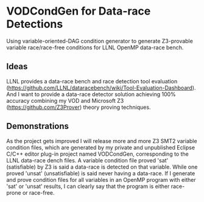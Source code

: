 # VODCondGen for Data-race Detections 
Using variable-oriented-DAG condition generator to generate Z3-provable variable race/race-free conditions for LLNL OpenMP data-race bench.

## Ideas
LLNL provides a data-race bench and race detection tool evaluation (https://github.com/LLNL/dataracebench/wiki/Tool-Evaluation-Dashboard). And I want to provide a data-race detector solution achieving 100% accuracy combining my VOD and Microsoft Z3 (https://github.com/Z3Prover) theory proving techniques.

## Demonstrations 
As the project gets improved I will release more and more Z3 SMT2 variable condition files, which are generated by my private and unpublished Eclipse C/C++ editor plug-in project named VODCondGen, corresponding to the LLNL data-race dench files. A variable condition file proved 'sat' (satisfiable) by Z3 is said a data-race is detected on that variable. While one proved 'unsat' (unsatisfiable) is said never having a data-race. If I generate and prove condition files for all variables in an OpenMP program with either 'sat' or 'unsat' results, I can clearly say that the program is either race-prone or race-free.
